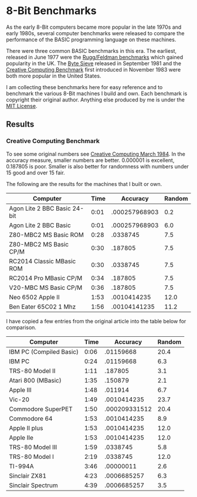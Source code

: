 # 8-Bit Benchmarks

As the early 8-Bit computers became more popular in the late 1970s and early
1980s, several computer benchmarks were released to compare the performance
of the BASIC programming language on these machines.

There were three common BASIC benchmarks in this era. The earliest, released in June 1977
were the [Rugg/Feldman benchmarks](https://en.wikipedia.org/wiki/Rugg/Feldman_benchmarks)
which gained popularity in the UK. The [Byte Sieve](https://en.wikipedia.org/wiki/Byte_Sieve)
released in September 1981 and the [Creative Computing Benchmark](https://en.wikipedia.org/wiki/Creative_Computing_Benchmark)
first introduced in November 1983 were both more popular in the United States.

I am collecting these benchmarks here for easy reference and to benchmark the
various 8-Bit machines I build and own. Each benchmark is copyright their original
author. Anything else produced by me is under the [MIT License](LICENSE).

## Results

### Creative Computing Benchmark

To see some original numbers see [Creative Computing March 1984](https://archive.org/details/creativecomputing-1984-03/page/n7/mode/2up). In the accuracy measure, smaller numbers are better. 0.000001 is excellent, 0.187805 is poor. Smaller is also better for randomness with numbers under 15 good and over 15 fair.

The following are the results for the machines that I built or own.

| Computer | Time | Accuracy | Random |
| -------- | ---- | -------- | ------ |
| Agon Lite 2 BBC Basic 24-bit | 0:01 | .000257968903 | 0.2 |
| Agon Lite 2 BBC Basic | 0:01 | .000257968903 | 6.0 |
| Z80-MBC2 MS Basic ROM | 0:28 | .0338745 | 7.5 |
| Z80-MBC2 MS Basic CP/M | 0:30 | .187805 | 7.5 |
| RC2014 Classic MBasic ROM | 0:30 | .0338745 | 7.5 |
| RC2014 Pro MBasic CP/M | 0:34 | .187805 | 7.5 |
| V20-MBC MS Basic CP/M | 0:36 | .187805 | 7.5 |
| Neo 6502 Apple II | 1:53 | .0010414235 | 12.0 |
| Ben Eater 65C02 1 Mhz | 1:56 | .00104141235 | 11.2 |

I have copied a few entries from the original article into the table below for comparison.

| Computer | Time | Accuracy | Random |
| -------- | ---- | -------- | ------ |
| IBM PC (Compiled Basic) | 0:06 | .01159668 | 20.4 |
| IBM PC | 0:24 | .01159668 | 6.3 |
| TRS-80 Model II | 1:11 | .187805 | 3.1 |
| Atari 800 (MBasic) | 1:35 | .150879 | 2.1 |
| Apple III | 1:48 | .011914 | 6.7 |
| Vic-20 | 1:49 | .0010414235 | 23.7 |
| Commodore SuperPET | 1:50 | .000209331512 | 20.4 |
| Commodore 64 | 1:53 | .0010414235 | 8.9 |
| Apple II plus | 1:53 | .0010414235 | 12.0 |
| Apple IIe | 1:53 | .0010414235 | 12.0 |
| TRS-80 Model III | 1:59 | .0338745 | 5.8 |
| TRS-80 Model I | 2:19 | .0338745 | 12.0 |
| TI-994A | 3:46 | .00000011 | 2.6 |
| Sinclair ZX81 | 4:23 | .0006685257 | 6.3 |
| Sinclair Spectrum | 4:39 | .0006685257 | 3.5 |
